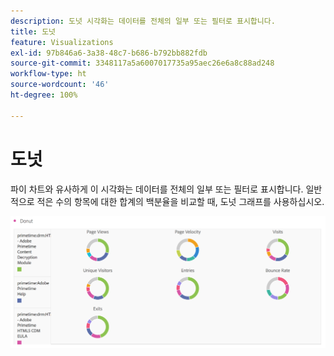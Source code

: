 ```yaml
---
description: 도넛 시각화는 데이터를 전체의 일부 또는 필터로 표시합니다.
title: 도넛
feature: Visualizations
exl-id: 97b846a6-3a38-48c7-b686-b792bb882fdb
source-git-commit: 3348117a5a6007017735a95aec26e6a8c88ad248
workflow-type: ht
source-wordcount: '46'
ht-degree: 100%

---
```


# 도넛

파이 차트와 유사하게 이 시각화는 데이터를 전체의 일부 또는 필터로 표시합니다. 일반적으로 적은 수의 항목에 대한 합계의 백분율을 비교할 때, 도넛 그래프를 사용하십시오.

![](assets/donut.png)
